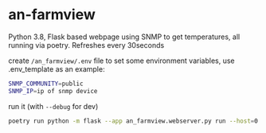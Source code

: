 # an-farmview

Python 3.8, Flask based webpage using SNMP to get temperatures, all running via poetry.
Refreshes every 30seconds

create `/an_farmview/.env` file to set some environment variables, use .env_template as an example:
```bash
SNMP_COMMUNITY=public
SNMP_IP=ip of snmp device
```

run it (with `--debug` for dev)
```bash
poetry run python -m flask --app an_farmview.webserver.py run --host=0.0.0.0
```

